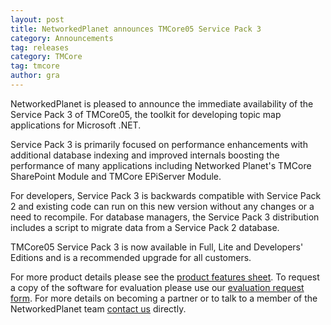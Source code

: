 ```yaml
---
layout: post
title: NetworkedPlanet announces TMCore05 Service Pack 3
category: Announcements
tag: releases
category: TMCore
tag: tmcore
author: gra
---
```

NetworkedPlanet is pleased to announce the immediate availability of the Service Pack 3 of TMCore05, the toolkit for developing topic map applications for Microsoft .NET.

Service Pack 3 is primarily focused on performance enhancements with additional database indexing and improved internals boosting the performance of many applications including Networked Planet's TMCore SharePoint Module and TMCore EPiServer Module.

For developers, Service Pack 3 is backwards compatible with Service Pack 2 and existing code can run on this new version without any changes or a need to recompile. For database managers, the Service Pack 3 distribution includes a script to migrate data from a Service Pack 2 database.

TMCore05 Service Pack 3 is now available in Full, Lite and Developers' Editions and is a recommended upgrade for all customers.

For more product details please see the <a href="http://www.networkedplanet.com/products/tmcore-features.html">product features sheet</a>. To request a copy of the software for evaluation please use our <a href="http://www.networkedplanet.com/contact/request-evaluation/">evaluation request form</a>. For more details on becoming a partner or to talk to a member of the NetworkedPlanet team <a href="mailto:contact@networkedplanet.com">contact us</a> directly.

